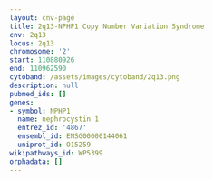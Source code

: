 ```yaml
---
layout: cnv-page
title: 2q13-NPHP1 Copy Number Variation Syndrome
cnv: 2q13
locus: 2q13
chromosome: '2'
start: 110880926
end: 110962590
cytoband: /assets/images/cytoband/2q13.png
description: null
pubmed_ids: []
genes:
- symbol: NPHP1
  name: nephrocystin 1
  entrez_id: '4867'
  ensembl_id: ENSG00000144061
  uniprot_id: O15259
wikipathways_id: WP5399
orphadata: []
---
```

